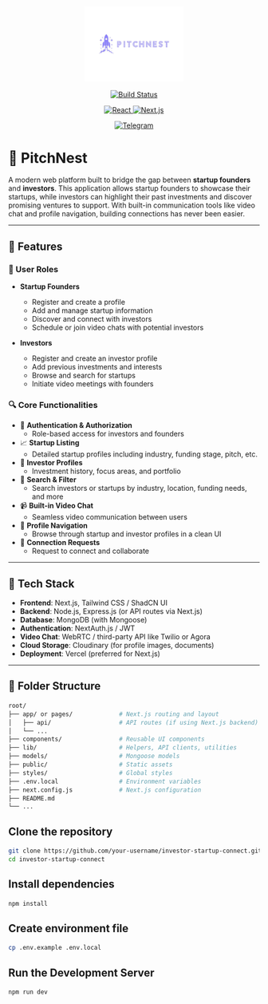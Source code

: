 <p align="center">
  <img src="./assets/pitchnest-logo.jpg" width="200" />
</p>

<p align="center">
  <a href="https://img.shields.io/badge/build-passing-brightgreen?style=for-the-badge&flat">
    <img src="https://img.shields.io/badge/build-passing-brightgreen?style=for-the-badge&flat" alt="Build Status">
  </a>
</p>

<p align="center">
  <a href="https://reactjs.org">
    <img src="https://img.shields.io/badge/-React-black?style=for-the-badge&flat&logo=react" alt="React">
  </a>
  <a href="https://nextjs.org/">
    <img src="https://img.shields.io/badge/-Next.js-black?style=for-the-badge&flat&logo=next.js" alt="Next.js">
  </a>
</p>

<p align="center">
  <a href="https://t.me/pitchnest_od">
    <img src="https://img.shields.io/badge/-Telegram-blue?style=for-the-badge&flat&logo=telegram" alt="Telegram">
  </a>
</p>

# 🚀 PitchNest

A modern web platform built to bridge the gap between **startup founders** and **investors**. This application allows startup founders to showcase their startups, while investors can highlight their past investments and discover promising ventures to support. With built-in communication tools like video chat and profile navigation, building connections has never been easier.

---

## 🌟 Features

### 👥 User Roles

- **Startup Founders**
  - Register and create a profile
  - Add and manage startup information
  - Discover and connect with investors
  - Schedule or join video chats with potential investors

- **Investors**
  - Register and create an investor profile
  - Add previous investments and interests
  - Browse and search for startups
  - Initiate video meetings with founders

### 🔍 Core Functionalities

- 🔐 **Authentication & Authorization**
  - Role-based access for investors and founders
- 📈 **Startup Listing**
  - Detailed startup profiles including industry, funding stage, pitch, etc.
- 💼 **Investor Profiles**
  - Investment history, focus areas, and portfolio
- 🔎 **Search & Filter**
  - Search investors or startups by industry, location, funding needs, and more
- 📹 **Built-in Video Chat**
  - Seamless video communication between users
- 🧭 **Profile Navigation**
  - Browse through startup and investor profiles in a clean UI
- 💬 **Connection Requests**
  - Request to connect and collaborate

---

## 🧪 Tech Stack


- **Frontend**: Next.js, Tailwind CSS / ShadCN UI
- **Backend**: Node.js, Express.js (or API routes via Next.js)
- **Database**: MongoDB (with Mongoose)
- **Authentication**: NextAuth.js / JWT
- **Video Chat**: WebRTC / third-party API like Twilio or Agora
- **Cloud Storage**: Cloudinary (for profile images, documents)
- **Deployment**: Vercel (preferred for Next.js)

---

## 📁 Folder Structure 

```bash
root/
├── app/ or pages/             # Next.js routing and layout
│   ├── api/                   # API routes (if using Next.js backend)
│   └── ...
├── components/                # Reusable UI components
├── lib/                       # Helpers, API clients, utilities
├── models/                    # Mongoose models
├── public/                    # Static assets
├── styles/                    # Global styles
├── .env.local                 # Environment variables
├── next.config.js             # Next.js configuration
├── README.md
└── ...
```

## Clone the repository
```bash
git clone https://github.com/your-username/investor-startup-connect.git
cd investor-startup-connect
```

## Install dependencies
```bash
npm install
```

## Create environment file
```bash
cp .env.example .env.local
```
## Run the Development Server
```bash
npm run dev
```
